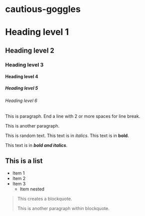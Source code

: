 # cautious-goggles

# Heading level 1

## Heading level 2	

### Heading level 3	

#### Heading level 4	

##### Heading level 5	

###### Heading level 6	

This is paragraph. End a line with 2 or more spaces for line break.

This is another paragraph.

This is random text. This text is in _italics_.
This text is in **bold**.

This text is in ***bold and italics***.

## This is a list

- Item 1
- Item 2
- Item 3
  - Item nested

> This creates a blockquote.
> 
> This is another paragraph within blockquote.



  
